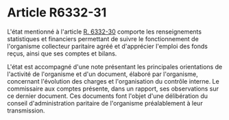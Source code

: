 # Article R6332-31

L'état mentionné à l'article [R. 6332-30][1] comporte les renseignements statistiques et financiers permettant de suivre le fonctionnement de l'organisme collecteur paritaire agréé et d'apprécier l'emploi des fonds reçus, ainsi que ses comptes et bilans. 

L'état est accompagné d'une note présentant les principales orientations de l'activité de l'organisme et d'un document, élaboré par l'organisme, concernant l'évolution des charges et l'organisation du contrôle interne. Le commissaire aux comptes présente, dans un rapport, ses observations sur ce dernier document. Ces documents font l'objet d'une délibération du conseil d'administration paritaire de l'organisme préalablement à leur transmission.

 [1]: /affichCodeArticle.do?cidTexte=LEGITEXT000006072050&idArticle=LEGIARTI000018498572&dateTexte=&categorieLien=cid